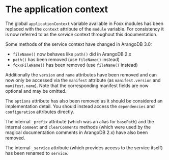 The application context
=======================

The global `applicationContext` variable available in Foxx modules has been replaced with the `context` attribute of the `module` variable. For consistency it is now referred to as the *service* context throughout this documentation.

Some methods of the service context have changed in ArangoDB 3.0:

* `fileName()` now behaves like `path()` did in ArangoDB 2.x
* `path()` has been removed (use `fileName()` instead)
* `foxxFileName()` has been removed (use `fileName()` instead)

Additionally the `version` and `name` attributes have been removed and can now only be accessed via the `manifest` attribute (as `manifest.version` and `manifest.name`). Note that the corresponding manifest fields are now optional and may be omitted.

The `options` attribute has also been removed as it should be considered an implementation detail. You should instead access the `dependencies` and `configuration` attributes directly.

The internal `_prefix` attribute (which was an alias for `basePath`) and the internal `comment` and `clearComments` methods (which were used by the magical documentation comments in ArangoDB 2.x) have also been removed.

The internal `_service` attribute (which provides access to the service itself) has been renamed to `service`.
